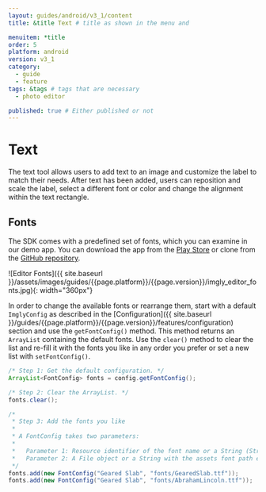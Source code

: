 ```yaml
---
layout: guides/android/v3_1/content
title: &title Text # title as shown in the menu and 

menuitem: *title
order: 5
platform: android
version: v3_1
category: 
  - guide
  - feature
tags: &tags # tags that are necessary
  - photo editor 

published: true # Either published or not 
---
```



# Text

The text tool allows users to add text to an image and customize the label to match their needs. After text has been added, users can reposition and scale the label, select a different font or color and change the alignment within the text rectangle.

## Fonts

The SDK comes with a predefined set of fonts, which you can examine in our demo app. You can download the app from the [Play Store](https://play.google.com/store/apps/details?id=com.photoeditorsdk.android.app) or clone from the [GitHub repository](https://github.com/imgly/imgly-sdk-android-demo).

![Editor Fonts]({{ site.baseurl }}/assets/images/guides/{{page.platform}}/{{page.version}}/imgly_editor_fonts.jpg){: width="360px"}

In order to change the available fonts or rearrange them, start with a default `ImglyConfig` as described in the [Configuration]({{ site.baseurl }}/guides/{{page.platform}}/{{page.version}}/features/configuration) section and use the `getFontConfig()` method. This method returns
an `ArrayList` containing the default fonts. Use the `clear()` method to clear the list and re-fill
it with the fonts you like in any order you prefer or set a new list with  `setFontConfig()`.

```java
/* Step 1: Get the default configuration. */
ArrayList<FontConfig> fonts = config.getFontConfig();

/* Step 2: Clear the ArrayList. */
fonts.clear();

/*
 * Step 3: Add the fonts you like
 *
 * A FontConfig takes two parameters:
 *
 *   Parameter 1: Resource identifier of the font name or a String (String)
 *   Parameter 2: A File object or a String with the assets font path e.g. fonts/AbrahamLincoln.ttf
 */
fonts.add(new FontConfig("Geared Slab", "fonts/GearedSlab.ttf"));
fonts.add(new FontConfig("Geared Slab", "fonts/AbrahamLincoln.ttf"));
```
